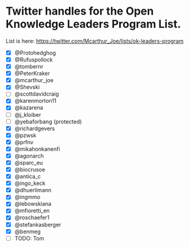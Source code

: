 # Twitter handles for the Open Knowledge Leaders Program List.

List is here: https://twitter.com/Mcarthur_Joe/lists/ok-leaders-program

- [x] @Protohedghog
- [x] @Rufuspollock
- [x] @tombernr
- [x] @PeterKraker
- [x] @mcarthur_joe
- [x] @Shevski
- [ ] @scottdavidcraig
- [x] @karenmorton11
- [x] @kazarena
- [ ] @j_kloiber
- [ ] @yebaforbang (protected)
- [x] @richardgevers
- [x] @pzwsk
- [x] @prfnv
- [x] @mikahonkanenfi
- [x] @agonarch
- [x] @sparc_eu
- [x] @biocrusoe
- [x] @antica_c
- [x] @ingo_keck
- [x] @dhuerlimann
- [x] @ingmmo
- [x] @lebowskiana
- [x] @mfioretti_en
- [x] @roschaefer1
- [x] @stefankasberger
- [x] @benmeg
- [ ] TODO: Tom
